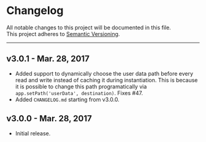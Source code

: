 Changelog		
=========		
All notable changes to this project will be documented in this file.		
This project adheres to [Semantic Versioning](http://semver.org/).		

***		

v3.0.1 - Mar. 28, 2017
----------------------		
* Added support to dynamically choose the user data path before every read and write instead of caching it during instantiation. This is because it is possible to change this path programatically via `app.setPath('userData', destination)`. Fixes #47.
* Added `CHANGELOG.md` starting from v3.0.0.

v3.0.0 - Mar. 28, 2017
----------------------		
* Initial release.
